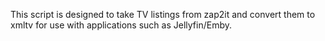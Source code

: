 
This script is designed to take TV listings from zap2it and convert them to xmltv for use with applications such as Jellyfin/Emby.
